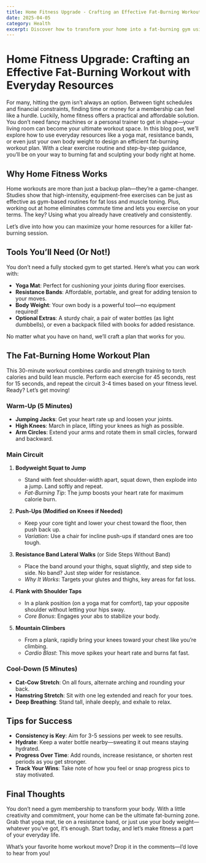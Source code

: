 ```yaml
---
title: Home Fitness Upgrade - Crafting an Effective Fat-Burning Workout with Everyday Resources
date: 2025-04-05
category: Health
excerpt: Discover how to transform your home into a fat-burning gym using simple tools like yoga mats, resistance bands, or just your body weight—no expensive equipment needed!
---
```


# Home Fitness Upgrade: Crafting an Effective Fat-Burning Workout with Everyday Resources

For many, hitting the gym isn’t always an option. Between tight schedules and financial constraints, finding time or money for a membership can feel like a hurdle. Luckily, home fitness offers a practical and affordable solution. You don’t need fancy machines or a personal trainer to get in shape—your living room can become your ultimate workout space. In this blog post, we’ll explore how to use everyday resources like a yoga mat, resistance bands, or even just your own body weight to design an efficient fat-burning workout plan. With a clear exercise routine and step-by-step guidance, you’ll be on your way to burning fat and sculpting your body right at home.

## Why Home Fitness Works

Home workouts are more than just a backup plan—they’re a game-changer. Studies show that high-intensity, equipment-free exercises can be just as effective as gym-based routines for fat loss and muscle toning. Plus, working out at home eliminates commute time and lets you exercise on your terms. The key? Using what you already have creatively and consistently.

Let’s dive into how you can maximize your home resources for a killer fat-burning session.

## Tools You’ll Need (Or Not!)

You don’t need a fully stocked gym to get started. Here’s what you can work with:

- **Yoga Mat**: Perfect for cushioning your joints during floor exercises.
- **Resistance Bands**: Affordable, portable, and great for adding tension to your moves.
- **Body Weight**: Your own body is a powerful tool—no equipment required!
- **Optional Extras**: A sturdy chair, a pair of water bottles (as light dumbbells), or even a backpack filled with books for added resistance.

No matter what you have on hand, we’ll craft a plan that works for you.

## The Fat-Burning Home Workout Plan

This 30-minute workout combines cardio and strength training to torch calories and build lean muscle. Perform each exercise for 45 seconds, rest for 15 seconds, and repeat the circuit 3-4 times based on your fitness level. Ready? Let’s get moving!

### Warm-Up (5 Minutes)
- **Jumping Jacks**: Get your heart rate up and loosen your joints.
- **High Knees**: March in place, lifting your knees as high as possible.
- **Arm Circles**: Extend your arms and rotate them in small circles, forward and backward.

### Main Circuit
1. **Bodyweight Squat to Jump**  
   - Stand with feet shoulder-width apart, squat down, then explode into a jump. Land softly and repeat.  
   - *Fat-Burning Tip*: The jump boosts your heart rate for maximum calorie burn.

2. **Push-Ups (Modified on Knees if Needed)**  
   - Keep your core tight and lower your chest toward the floor, then push back up.  
   - *Variation*: Use a chair for incline push-ups if standard ones are too tough.

3. **Resistance Band Lateral Walks** (or Side Steps Without Band)  
   - Place the band around your thighs, squat slightly, and step side to side. No band? Just step wider for resistance.  
   - *Why It Works*: Targets your glutes and thighs, key areas for fat loss.

4. **Plank with Shoulder Taps**  
   - In a plank position (on a yoga mat for comfort), tap your opposite shoulder without letting your hips sway.  
   - *Core Bonus*: Engages your abs to stabilize your body.

5. **Mountain Climbers**  
   - From a plank, rapidly bring your knees toward your chest like you’re climbing.  
   - *Cardio Blast*: This move spikes your heart rate and burns fat fast.

### Cool-Down (5 Minutes)
- **Cat-Cow Stretch**: On all fours, alternate arching and rounding your back.
- **Hamstring Stretch**: Sit with one leg extended and reach for your toes.
- **Deep Breathing**: Stand tall, inhale deeply, and exhale to relax.

## Tips for Success

- **Consistency is Key**: Aim for 3-5 sessions per week to see results.
- **Hydrate**: Keep a water bottle nearby—sweating it out means staying hydrated.
- **Progress Over Time**: Add rounds, increase resistance, or shorten rest periods as you get stronger.
- **Track Your Wins**: Take note of how you feel or snap progress pics to stay motivated.

## Final Thoughts

You don’t need a gym membership to transform your body. With a little creativity and commitment, your home can be the ultimate fat-burning zone. Grab that yoga mat, tie on a resistance band, or just use your body weight—whatever you’ve got, it’s enough. Start today, and let’s make fitness a part of your everyday life.

What’s your favorite home workout move? Drop it in the comments—I’d love to hear from you!
